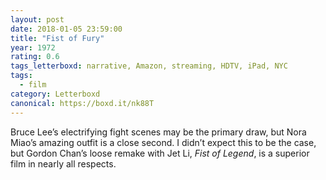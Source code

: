 ```yaml
---
layout: post 
date: 2018-01-05 23:59:00
title: "Fist of Fury"
year: 1972
rating: 0.6
tags_letterboxd: narrative, Amazon, streaming, HDTV, iPad, NYC
tags:
  - film
category: Letterboxd
canonical: https://boxd.it/nk88T
---
```


Bruce Lee’s electrifying fight scenes may be the primary draw, but Nora Miao’s amazing outfit is a close second. I didn’t expect this to be the case, but Gordon Chan’s loose remake with Jet Li, <cite>Fist of Legend</cite>, is a superior film in nearly all respects.